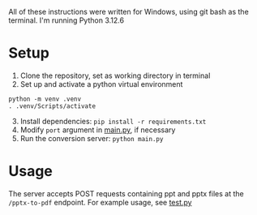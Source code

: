 
All of these instructions were written for Windows, using git bash as the terminal. I'm running Python 3.12.6

# Setup

1. Clone the repository, set as working directory in terminal
2. Set up and activate a python virtual environment

```
python -m venv .venv
. .venv/Scripts/activate
```

3. Install dependencies: `pip install -r requirements.txt`
4. Modify `port` argument in [main.py](main.py), if necessary
5. Run the conversion server: `python main.py`

# Usage

The server accepts POST requests containing ppt and pptx files at the `/pptx-to-pdf` endpoint. For example usage, see [test.py](test.py)




